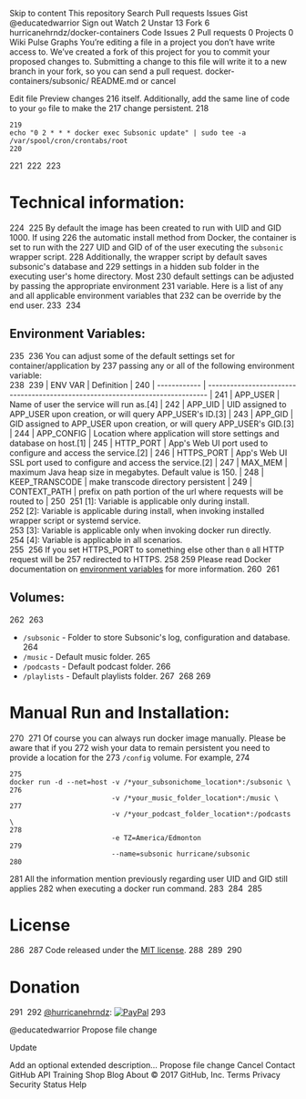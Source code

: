 Skip to content
This repository
Search
Pull requests
Issues
Gist
 @educatedwarrior
 Sign out
 Watch 2
  Unstar 13
 Fork 6 hurricanehrndz/docker-containers
 Code  Issues 2  Pull requests 0  Projects 0  Wiki  Pulse  Graphs
You’re editing a file in a project you don’t have write access to. We’ve created a fork of this project for you to commit your proposed changes to. Submitting a change to this file will write it to a new branch in your fork, so you can send a pull request.
docker-containers/subsonic/ 
README.md
   or cancel
    
 Edit file    Preview changes
216
itself. Additionally, add the same line of code to your `go` file to make the
217
change persistent.
218
```
219
echo "0 2 * * * docker exec Subsonic update" | sudo tee -a /var/spool/cron/crontabs/root
220
```
221
​
222
​
223
# Technical information:
224
​
225
By default the image has been created to run with UID and GID 1000. If using
226
the automatic install method from Docker, the container is set to run with the
227
UID and GID of of the user executing the `subsonic` wrapper script.
228
Additionally, the wrapper script by default saves subsonic's database and
229
settings in a hidden sub folder in the executing user's home directory. Most
230
default settings can be adjusted by passing the appropriate environment
231
variable. Here is a list of any and all applicable environment variables that
232
can be override by the end user.
233
​
234
## Environment Variables:
235
​
236
You can adjust some of the default settings set for container/application by
237
passing any or all of the following environment variable:  
238
​
239
| ENV VAR        | Definition                                                                     |
240
| ------------   | ------------------------------------------------------------------------------ |
241
| APP_USER       | Name of user the service will run as.\[4\]                                     |
242
| APP_UID        | UID assigned to APP_USER upon creation, or will query APP_USER's ID.\[3\]      |
243
| APP_GID        | GID assigned to APP_USER upon creation, or will query APP_USER's GID.\[3\]     |
244
| APP_CONFIG     | Location where application will store settings and database on host.\[1\]      |
245
| HTTP_PORT      | App's Web UI port used to configure and access the service.\[2\]               |
246
| HTTPS_PORT     | App's Web UI SSL port used to configure and access the service.\[2\]           |
247
| MAX_MEM        | maximum Java heap size in megabytes. Default value is 150.                     |
248
| KEEP_TRANSCODE | make transcode directory persistent                                            |
249
| CONTEXT_PATH   | prefix on path portion of the url where requests will be routed to             |
250
​
251
\[1\]: Variable is applicable only during install.  
252
\[2\]: Variable is applicable during install, when invoking installed wrapper script or systemd service.  
253
\[3\]: Variable is applicable only when invoking docker run directly.  
254
\[4\]: Variable is applicable in all scenarios.  
255
​
256
If you set HTTPS_PORT to something else other than `0` all HTTP request will be
257
redirected to HTTPS.
258
​
259
Please read Docker documentation on [environment variables](https://docs.docker.com/engine/reference/run/#env-environment-variables) for more information.
260
​
261
## Volumes:
262
​
263
* `/subsonic`  - Folder to store Subsonic's log, configuration and database.
264
* `/music`     - Default music folder.
265
* `/podcasts`  - Default podcast folder.
266
* `/playlists` - Default playlists folder.
267
​
268
​
269
# Manual Run and Installation:
270
​
271
Of course you can always run docker image manually. Please be aware that if you
272
wish your data to remain persistent you need to provide a location for the
273
`/config` volume. For example,
274
```
275
docker run -d --net=host -v /*your_subsonichome_location*:/subsonic \
276
                         -v /*your_music_folder_location*:/music \
277
                         -v /*your_podcast_folder_location*:/podcasts \
278
                         -e TZ=America/Edmonton
279
                         --name=subsonic hurricane/subsonic
280
```
281
All the information mention previously regarding user UID and GID still applies
282
when executing a docker run command.
283
​
284
​
285
# License
286
​
287
Code released under the [MIT license](./LICENSE).
288
​
289
​
290
# Donation
291
​
292
[@hurricanehrndz](https://github.com/hurricanehrndz): [![PayPal](https://www.paypalobjects.com/en_US/i/btn/btn_donate_LG.gif)](https://www.paypal.com/cgi-bin/webscr?cmd=_s-xclick&hosted_button_id=74S5RK533DD6C)
293
​
 
@educatedwarrior
Propose file change

Update 

Add an optional extended description…
 Propose file change  Cancel
Contact GitHub API Training Shop Blog About
© 2017 GitHub, Inc. Terms Privacy Security Status Help